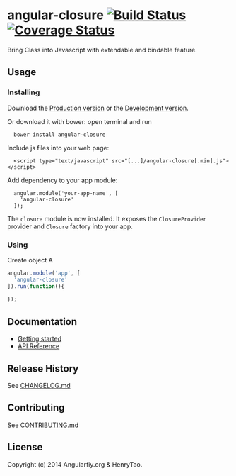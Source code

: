 angular-closure [![Build Status](https://travis-ci.org/angularifyjs/angular-closure.svg?branch=master)](https://travis-ci.org/angularifyjs/angular-closure) [![Coverage Status](https://img.shields.io/coveralls/angularifyjs/angular-closure.svg)](https://coveralls.io/r/angularifyjs/angular-closure?branch=master)
===============

Bring Class into Javascript with extendable and bindable feature.


Usage
---------
### Installing
Download the [Production version](https://raw.githubusercontent.com/angularifyjs/bower-angular-closure/master/closure.min.js) or the [Development version](https://raw.githubusercontent.com/angularifyjs/bower-angular-closure/master/closure.js).

Or download it with bower: open terminal and run

```
  bower install angular-closure
```

Include js files into your web page:

```
  <script type="text/javascript" src="[...]/angular-closure[.min].js"></script>
```

Add dependency to your app module:

```
  angular.module('your-app-name', [
    'angular-closure'
  ]);
```

The `closure` module is now installed. It exposes the `ClosureProvider` provider and `Closure` factory into your app.


### Using

Create object A

```javascript
angular.module('app', [
  'angular-closure'
]).run(function(){
 	
});
```


Documentation
-------------
- [Getting started](https://github.com/ncuillery/angular-breadcrumb/wiki/Getting-started)
- [API Reference](https://github.com/ncuillery/angular-breadcrumb/wiki/API-Reference)


Release History
-------------
See [CHANGELOG.md](https://github.com/ncuillery/angular-breadcrumb/blob/master/CHANGELOG.md)


Contributing
-------------
See [CONTRIBUTING.md](https://github.com/ncuillery/angular-breadcrumb/blob/master/CONTRIBUTING.md)


License
-------------
Copyright (c) 2014 Angularfiy.org & HenryTao.



